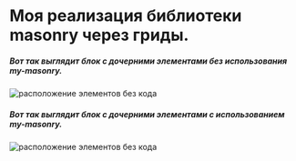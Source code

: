 # Моя реализация библиотеки masonry через гриды.

##### Вот так выглядит блок с дочерними элементами без использования my-masonry.
![расположение элементов без кода](/vitaliyeb/my-Masonry/blob/master/img/notmasonry.PNG?raw=true)

##### Вот так выглядит блок с дочерними элементами с использованием my-masonry.
![расположение элементов без кода](/vitaliyeb/my-Masonry/blob/master/img/masonry.PNG?raw=true)